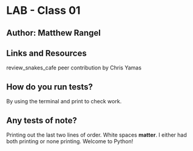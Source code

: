 # LAB - Class 01

## Author: Matthew Rangel

## Links and Resources

review_snakes_cafe peer contribution by Chris Yamas

<!-- PORT - Port Number
DATABASE_URL - URL to the running Postgres instance/db
How to initialize/run your application (where applicable)
e.g. python main.py
How to use your library (where applicable)
Tests -->

## How do you run tests?

By using the terminal and print to check work.

## Any tests of note?

Printing out the last two lines of order. White spaces **matter**. I either had both printing or none printing. Welcome to Python!

<!-- Describe any tests that you did not complete, skipped, etc -->